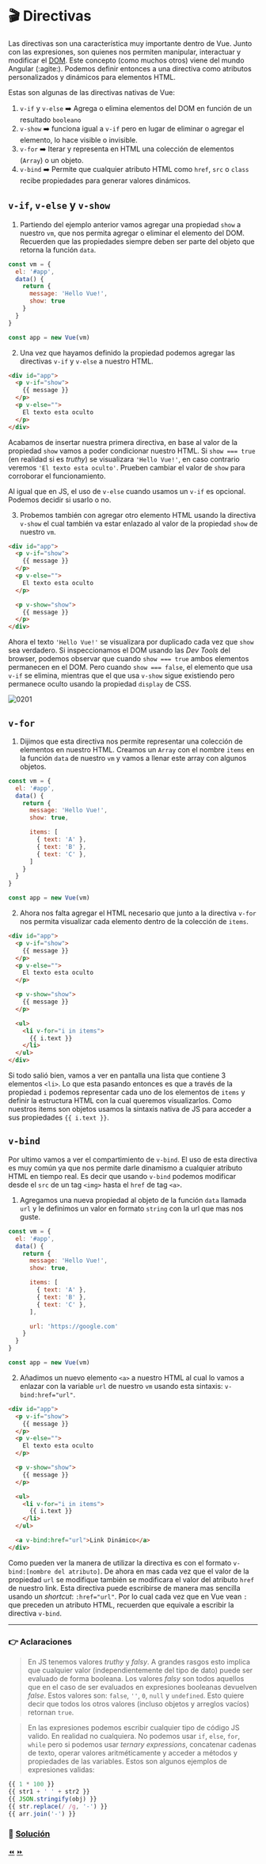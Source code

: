 # 🎬 Directivas

Las directivas son una característica muy importante dentro de Vue. Junto con las expresiones, son quienes nos permiten manipular, interactuar y modificar el [DOM](https://developer.mozilla.org/es/docs/Referencia_DOM_de_Gecko/Introducci%C3%B3n).
Este concepto (como muchos otros) viene del mundo Angular (:agite:). Podemos definir entonces a una directiva como atributos personalizados y dinámicos para elementos HTML.

Estas son algunas de las directivas nativas de Vue:
1. `v-if` y `v-else` ➡️ Agrega o elimina elementos del DOM en función de un resultado `booleano`
2. `v-show` ➡️ funciona igual a `v-if` pero en lugar de eliminar o agregar el elemento, lo hace visible o invisible.
3. `v-for` ➡️ Iterar y representa en HTML una colección de elementos (`Array`) o un objeto.
4. `v-bind` ➡️ Permite que cualquier atributo HTML como `href`, `src` o `class` recibe propiedades para generar valores dinámicos.

## `v-if`, `v-else` y `v-show`
1. Partiendo del ejemplo anterior vamos agregar una propiedad `show` a nuestro `vm`, que nos permita agregar o eliminar el elemento del DOM. Recuerden que las propiedades siempre deben ser parte del objeto que retorna la función `data`.

```javascript
const vm = {
  el: '#app',
  data() {
    return {
      message: 'Hello Vue!',
      show: true
    }
  }
}

const app = new Vue(vm)
```

2. Una vez que hayamos definido la propiedad podemos agregar las directivas `v-if` y `v-else` a nuestro HTML.

```html
<div id="app">
  <p v-if="show">
    {{ message }}
  </p>
  <p v-else="">
    El texto esta oculto
  </p>
</div>
```

Acabamos de insertar nuestra primera directiva, en base al valor de la propiedad `show` vamos a poder condicionar nuestro HTML. Si `show === true` (en realidad si es *truthy*) se visualizara `'Hello Vue!'`, en caso contrario veremos `'El texto esta oculto'`. Prueben cambiar el valor de `show` para corroborar el funcionamiento.

Al igual que en JS, el uso de `v-else` cuando usamos un `v-if` es opcional. Podemos decidir si usarlo o no.

3. Probemos también con agregar otro elemento HTML usando la directiva `v-show` el cual también va estar enlazado al valor de la propiedad `show` de nuestro `vm`.

```html
<div id="app">
  <p v-if="show">
    {{ message }}
  </p>
  <p v-else="">
    El texto esta oculto
  </p>

  <p v-show="show">
    {{ message }}
  </p>
</div>
```

Ahora el texto `'Hello Vue!'` se visualizara por duplicado cada vez que `show` sea verdadero.
Si inspeccionamos el DOM usando las *Dev Tools*  del browser, podemos observar que
cuando `show === true` ambos elementos permanecen en el DOM. Pero cuando `show === false`, el elemento que usa `v-if` se elimina, mientras que el que usa `v-show` sigue existiendo pero permanece oculto usando la propiedad `display` de CSS.

![0201](../img/02.gif)

## `v-for`

1. Dijimos que esta directiva nos permite representar una colección de elementos en nuestro HTML. Creamos un `Array` con el nombre `items` en la función `data` de nuestro `vm` y vamos a llenar este array con algunos objetos.

```javascript
const vm = {
  el: '#app',
  data() {
    return {
      message: 'Hello Vue!',
      show: true,

      items: [
        { text: 'A' },
        { text: 'B' },
        { text: 'C' },
      ]
    }
  }
}

const app = new Vue(vm)
```

2. Ahora nos falta agregar el HTML necesario que junto a la directiva `v-for` nos permita visualizar cada elemento dentro de la colección de  `items`.

```html
<div id="app">
  <p v-if="show">
    {{ message }}
  </p>
  <p v-else="">
    El texto esta oculto
  </p>

  <p v-show="show">
    {{ message }}
  </p>

  <ul>
    <li v-for="i in items">
      {{ i.text }}
    </li>
  </ul>
</div>
```

Si todo salió bien, vamos a ver en pantalla una lista que contiene 3 elementos `<li>`. Lo que esta pasando entonces es que a través de la propiedad `i` podemos representar cada uno de los elementos de `items` y definir la estructura HTML con la cual queremos visualizarlos. Como nuestros items son objetos usamos la sintaxis nativa de JS para acceder a sus propiedades `{{ i.text }}`.

## `v-bind`

Por ultimo vamos a ver el compartimiento de `v-bind`. El uso de esta directiva es muy común ya que nos permite darle dinamismo a cualquier atributo HTML en tiempo real. Es decir que usando `v-bind` podemos modificar desde el `src` de un tag `<img>` hasta el `href` de tag `<a>`.

1. Agregamos una nueva propiedad al objeto de la función `data` llamada `url` y le definimos un valor en formato `string` con la url que mas nos guste.

```javascript
const vm = {
  el: '#app',
  data() {
    return {
      message: 'Hello Vue!',
      show: true,

      items: [
        { text: 'A' },
        { text: 'B' },
        { text: 'C' },
      ],

      url: 'https://google.com'
    }
  }
}

const app = new Vue(vm)
```

2. Añadimos un nuevo elemento `<a>` a nuestro HTML al cual lo vamos a enlazar con la variable `url` de nuestro `vm` usando esta sintaxis: `v-bind:href="url"`.

```html
<div id="app">
  <p v-if="show">
    {{ message }}
  </p>
  <p v-else="">
    El texto esta oculto
  </p>

  <p v-show="show">
    {{ message }}
  </p>

  <ul>
    <li v-for="i in items">
      {{ i.text }}
    </li>
  </ul>

  <a v-bind:href="url">Link Dinámico</a>
</div>
```

Como pueden ver la manera de utilizar la directiva es con el formato `v-bind:[nombre del atributo]`. De ahora en mas cada vez que el valor de la propiedad `url` se modifique también se modificara el valor del atributo `href` de nuestro link. Esta directiva puede escribirse de manera mas sencilla usando un *shortcut*: `:href="url"`. Por lo cual cada vez que en Vue vean `:` que preceden un atributo HTML, recuerden que equivale a escribir la directiva `v-bind`.

___
### 👉 Aclaraciones
> En JS tenemos valores *truthy* y *falsy*. A grandes rasgos esto implica que cualquier valor (independientemente del tipo de dato) puede ser evaluado de forma booleana. Los valores *falsy* son todos aquellos que en el caso de ser evaluados en expresiones booleanas devuelven *false*. Estos valores son: `false`, `''`, `0`, `null` y `undefined`. Esto quiere decir que todos los otros valores (incluso objetos y arreglos vacíos) retornan `true`.

> En las expresiones podemos escribir cualquier tipo de código JS valido. En realidad no cualquiera. No podemos usar `if`, `else`, `for`, `while` pero si podemos usar *ternary expressions*, concatenar cadenas de texto, operar valores aritméticamente y acceder a métodos y propiedades de las variables. Estos son algunos ejemplos de expresiones validas:

```javascript
{{ 1 * 100 }}
{{ str1 + ' ' + str2 }}
{{ JSON.stringify(obj) }}
{{ str.replace(/ /g, '-') }}
{{ arr.join('-') }}
```

### 📝 [Solución](https://jsfiddle.net/8vvm6d5v/4/)

[⏪](https://github.com/ianaya89/workshop-vuejs/blob/master/ex/01.md)  [⏩](https://github.com/ianaya89/workshop-vuejs/blob/master/ex/03.md)
